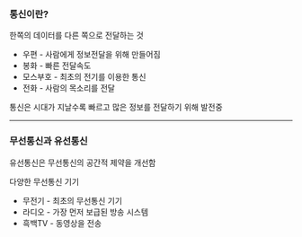### 통신이란?
한쪽의 데이터를 다른 쪽으로 전달하는 것
- 우편 - 사람에게 정보전달을 위해 만들어짐
- 봉화 - 빠른 전달속도
- 모스부호 - 최초의 전기를 이용한 통신
- 전화 - 사람의 목소리를 전달

통신은 시대가 지날수록 빠르고 많은 정보를 전달하기 위해 발전중

---

### 무선통신과 유선통신
유선통신은 무선통신의 공간적 제약을 개선함

다양한 무선통신 기기
- 무전기 - 최초의 무선통신 기기
- 라디오 - 가장 먼저 보급된 방송 시스템
- 흑백TV - 동영상을 전송